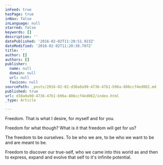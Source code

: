 ```yaml
---
inFeed: true
hasPage: true
inNav: false
inLanguage: null
starred: false
keywords: []
description: ''
datePublished: '2016-02-02T11:20:51.923Z'
dateModified: '2016-02-02T11:20:38.707Z'
title: ''
author: []
authors: []
publisher:
  name: null
  domain: null
  url: null
  favicon: null
sourcePath: _posts/2016-02-02-d38a0a90-4736-47b1-b96a-886ccf4ed062.md
published: true
url: d38a0a90-4736-47b1-b96a-886ccf4ed062/index.html
_type: Article

---
```

Freedom. That is what I desire, for myself and for you.

Freedom for what though? What is it that freedom will get for us?

The freedom to be ourselves. To be who we are, to be who we want to be and are meant to be.

Freedom to discover our true-self, who we came into this world as and then to express, expand and evolve that self to it's infinite potential.